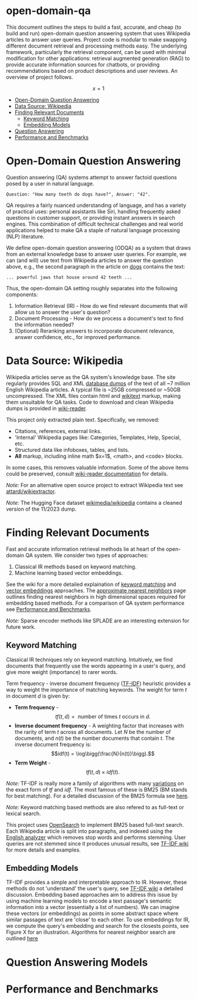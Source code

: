 # open-domain-qa
This document outlines the steps to build a fast, accurate, and cheap (to build and run) open-domain question answering system that uses Wikipedia articles to answer user queries. Project code is modular to make swapping different document retrieval and processing methods easy. The underlying framework, particularly the retrieval component, can be used with minimal modification for other applications: retrieval augmented generation (RAG) to provide accurate information sources for chatbots, or providing recommendations based on product descriptions and user reviews. An overview of project follows. 

$$x=1$$

- [Open-Domain Question Answering](#open-domain-question-answering)
- [Data Source: Wikipedia](#data-source-wikipedia)
- [Finding Relevant Documents](#finding-relevant-documents)
  - [Keyword Matching](#keyword-matching)
  - [Embedding Models](#embedding-models)
- [Question Answering](#question-answering)
- [Performance and Benchmarks](#performance-and-Benchmarks)

# Open-Domain Question Answering
Question answering (QA) systems attempt to answer factoid questions posed by a user in natural language.

    Question: "How many teeth do dogs have?", Answer: "42".

QA requires a fairly nuanced understanding of language, and has a variety of practical uses: personal assistants like Siri, handling frequently asked questions in customer support, or providing instant answers in search engines.  This combination of difficult technical challenges and real world applications helped to make QA a staple of natural language processing (NLP) literature. 

We define open-domain question answering (ODQA) as a system that draws from an external knowledge base to answer user queries. For example, we can (and will) use text from Wikipedia articles to answer the question above, e.g., the second paragraph in the article on [dogs](https://en.wikipedia.org/wiki/Dog) contains the text:

    ... powerful jaws that house around 42 teeth ...

Thus, the open-domain QA setting roughly separates into the following components:
1. Information Retrieval (IR) - How do we find relevant documents that will allow us to answer the user's question?
2. Document Processing - How do we process a document's text to find the information needed?
3. (Optional) Reranking answers to incorporate document relevance, answer confidence, etc., for improved performance.

# Data Source: Wikipedia
Wikipedia articles serve as the QA system's knowledge base. The site regularly provides SQL and XML [database dumps](https://en.wikipedia.org/wiki/Wikipedia:Database_download) of the text of all ~7 million English Wikipedia articles. A typical file is ~25GB compressed or ~50GB uncompressed. The XML files contain html and [wikitext](https://en.wikipedia.org/wiki/Help:Wikitext) markup, making them unsuitable for QA tasks. Code to download and clean Wikipedia dumps is provided in [wiki-reader](wiki-reader). 

This project only extracted plain text. Specifically, we removed:
- Citations, references, external links.
- 'Internal' Wikipedia pages like: Categories, Templates, Help, Special, etc.
- Structured data like infoboxes, tables, and lists.
- **All** markup, including inline math \$x=1\$, \<math\>, and \<code\> blocks. 

In some cases, this removes valuable information. Some of the above items could be preserved, consult [wiki-reader documentation](wiki-reader/README.md) for details.

*Note:* For an alternative open source project to extract Wikipedia text see [attardi/wikiextractor](https://github.com/attardi/wikiextractor).

*Note:* The Hugging Face dataset [wikimedia/wikipedia](https://huggingface.co/datasets/wikimedia/wikipedia) contains a cleaned version of the 11/2023 dump.

# Finding Relevant Documents
Fast and accurate information retrieval methods lie at heart of the open-domain QA system. We consider two types of approaches:
1. Classical IR methods based on keyword matching.
2. Machine learning based vector embeddings.

See the wiki for a more detailed explaination of [keyword matching](https://github.com/p-mcglaughlin/open-domain-qa/wiki/TF%E2%80%90IDF_BM25) and [vector embeddings]([/wiki/Embeddings](https://github.com/p-mcglaughlin/open-domain-qa/wiki/Embeddings)) approaches. The [approximate nearest neighbors]([/wiki/Approximate-Nearest-Neighbors](https://github.com/p-mcglaughlin/open-domain-qa/wiki/Approximate-Nearest-Neighbors)) page outlines finding nearest neighbors in high dimensional spaces required for embedding based methods. For a comparison of QA system performance see [Performance and Benchmarks](#performance-and-benchmarks).

*Note:* Sparse encoder methods like SPLADE are an interesting extension for future work.

## Keyword Matching
Classical IR techniques rely on keyword matching. Intuitively, we find documents that frequently use the words appearing in a user's query, and give more weight (importance) to rarer words. 

Term frequency - inverse document frequency ([TF-IDF](https://en.wikipedia.org/wiki/Tf%E2%80%93idf)) heuristic provides a way to weight the importance of matching keywords. The weight for term $t$ in document $d$ is given by:
- **Term frequency** -
  $$tf(t,d) = \text{ number of times } t \text{ occurs in } d.$$ 
- **Inverse document frequency** - A weighting factor that increases with the rarity of term $t$ across all documents. Let $N$ be the number of documents, and $n(t)$ be the number documents that contain $t$. The inverse document frequency is: $$idf(t) = \log\bigg(\frac{N}{n(t)}\bigg).$$
- **Term Weight** - $$tf(t,d)\times idf(t).$$

*Note:* TF-IDF is really more a family of algorithms with many [variations](https://nlp.stanford.edu/IR-book/html/htmledition/variant-tf-idf-functions-1.html) on the exact form of $tf$ and $idf$. The most famous of these is BM25 (BM stands for best matching). For a detailed discussion of the BM25 formula see [here](https://www.elastic.co/blog/practical-bm25-part-2-the-bm25-algorithm-and-its-variables).

*Note:* Keyword matching based methods are also refered to as full-text or lexical search.

This project uses [OpenSearch](https://opensearch.org/) to implement BM25 based full-text search. Each Wikipedia article is split into paragraphs, and indexed using the [English analyzer](https://docs.opensearch.org/docs/latest/analyzers/language-analyzers/english/) which removes stop words and performs stemming. User queries are not stemmed since it produces unusual results, see [TF-IDF wiki](wiki/TF-IDF_BM25) for more details and examples.

## Embedding Models
TF-IDF provides a simple and interpretable approach to IR. However, these methods do not 'understand' the user's query, see [TF-IDF wiki](wiki/TF-IDF_BM25) a detailed discussion. Embedding based approaches aim to address this issue by using machine learning models to encode a text passage's semantic information into a vector (essentially a list of numbers). We can imagine these vectors (or embeddings) as points in some abstract space where similar passages of text are 'close' to each other. To use embeddings for IR, we compute the query's embedding and search for the closests points, see Figure X for an illustration. Algorithms for nearest neighbor search are outlined [here](wiki/Approximate-Nearest-Neighbors)

# Question Answering Models

# Performance and Benchmarks
